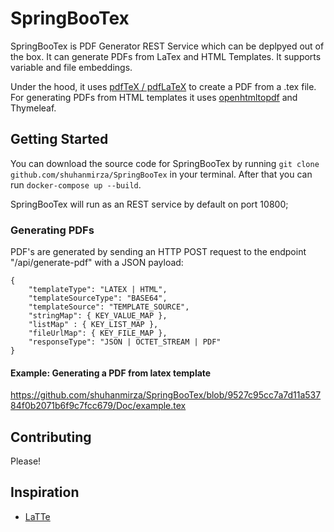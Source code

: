 # SpringBooTex

SpringBooTex is PDF Generator REST Service which can be deplpyed out of the box. It can generate PDFs from LaTex and HTML Templates. It supports variable and file embeddings. 

Under the hood, it uses [pdfTeX / pdfLaTeX](https://tug.org/applications/pdftex) to create a PDF from a .tex file. For generating PDFs from HTML templates it uses [openhtmltopdf](https://github.com/danfickle/openhtmltopdf) and Thymeleaf.

## Getting Started
You can download the source code for SpringBooTex by running `git clone github.com/shuhanmirza/SpringBooTex` in your terminal.
After that you can run `docker-compose up --build`.

SpringBooTex will run as an REST service by default on port 10800; 

### Generating PDFs
PDF's are generated by sending an HTTP POST request to the endpoint "/api/generate-pdf" with a JSON payload:
```
{
    "templateType": "LATEX | HTML",
    "templateSourceType": "BASE64",
    "templateSource": "TEMPLATE_SOURCE",
    "stringMap": { KEY_VALUE_MAP },
    "listMap" : { KEY_LIST_MAP },
    "fileUrlMap": { KEY_FILE_MAP },
    "responseType": "JSON | OCTET_STREAM | PDF"
}
```

#### Example: Generating a PDF from latex template

https://github.com/shuhanmirza/SpringBooTex/blob/9527c95cc7a7d11a53784f0b2071b6f9c7fcc679/Doc/example.tex


## Contributing
Please!

## Inspiration
- [LaTTe](https://github.com/raphaelreyna/latte)